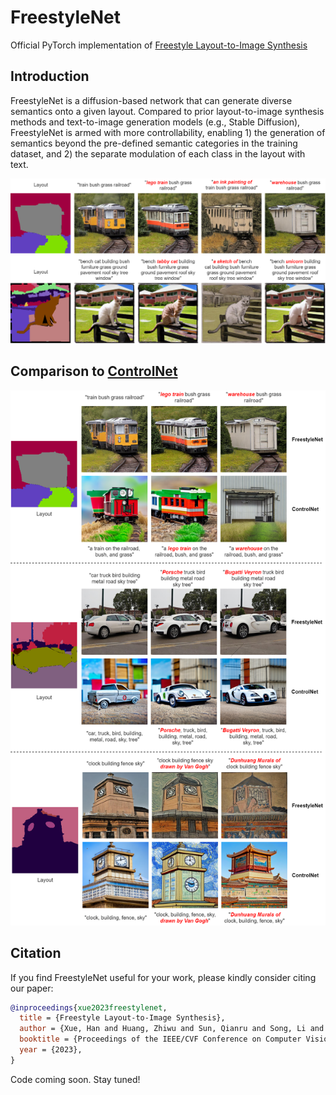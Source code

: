 # FreestyleNet
Official PyTorch implementation of [Freestyle Layout-to-Image Synthesis](https://arxiv.org/abs/2303.14412)

## Introduction

FreestyleNet is a diffusion-based network that can generate diverse semantics onto a given layout. Compared to prior layout-to-image synthesis methods and text-to-image generation models (e.g., Stable Diffusion), FreestyleNet is armed with more controllability, enabling 1) the generation of semantics beyond the pre-defined semantic categories in the training dataset, and 2) the separate modulation of each class in the layout with text.

![Teaser](./files/teaser.png)

## Comparison to [ControlNet](https://github.com/lllyasviel/ControlNet)

![img](./files/FreestyleNet_vs_ControlNet.png)

## Citation

If you find FreestyleNet useful for your work, please kindly consider citing our paper:

```bibtex
@inproceedings{xue2023freestylenet,
  title = {Freestyle Layout-to-Image Synthesis},
  author = {Xue, Han and Huang, Zhiwu and Sun, Qianru and Song, Li and Zhang, Wenjun},
  booktitle = {Proceedings of the IEEE/CVF Conference on Computer Vision and Pattern Recognition (CVPR)}, 
  year = {2023},
}
```

Code coming soon. Stay tuned!
